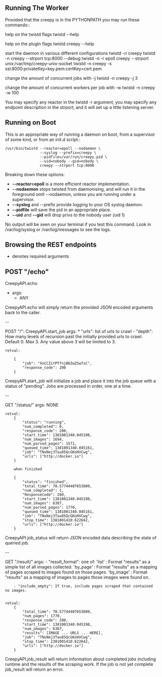 
Running The Worker
-------------------

Provided that the creepy is in the PYTHONPATH you may run these commands::

help on the twistd flags
    twistd --help

help on the plugin flags
    twistd creepy --help

start the daemon in various different configurations
    twistd -n creepy
    twistd -n creepy --strport tcp:8000 --debug
    twistd -n -r epoll creepy --strport unix:/var/tmp/creepy-unix-socket
    twistd -n creepy -s ssl:8000:privateKey=key.pem:certKey=cert.pem

change the amount of concurrent jobs with -j
    twistd -n creepy -j 3

change the amount of concurrent workers per job with -w
    twistd -n creepy -w 100


You may specify any reactor in the twistd -r argument, you may specify any
endpoint description in the strport, and it will set up a little listening
server.

Running on Boot
---------------

This is an appropriate way of running a daemon on boot, from a supervisor of 
some kind, or from an init.d script::

    /usr/bin/twistd --reactor=epoll --nodaemon \
                    --syslog --prefix=creepy \
                    --pidfile=/var/run/creepy.pid \
                    --uid=nobody --gid=nobody \
                    creepy --strport tcp:8000

Breaking down these options:
    
 * **--reactor=epoll** is a more efficient reactor implementation.
 * **--nodaemon** stops twisted from daemonising, and will run it in the foreground
   omit --nodaemon, unless you are running under a supervisor.
 * **--syslog** and --prefix provide logging to your OS syslog daemon.
 * **--pidfile** will save the pid in an appropriate place.
 * **--uid** and **--gid** will drop privs to the nobody user (uid 1)

No output will be seen on your terminal if you test this command. Look in
/var/log/syslog or /var/log/messages to see the logs.


Browsing the REST endpoints
---------------------------

* denotes required arguments

POST "/echo"
------------
CreepyAPI.echo
* args:
  * ANY

CreepyAPI.echo will simply return the provided JSON encoded arguments back to
the caller.

--

POST "/": CreepyAPI.start_job
    args:
        * "urls": list of urls to crawl
        - "depth": How many levels of recursion past the initially provided
           urls to crawl. Default 0. Max 3. Any value above 3 will be limited
           to 3.

    retval:

        {
            "job": "XnCCZiYPTfnjB6ZwZSwfxC",
            "response_code": 200
        }

CreepyAPI.start_job will initialize a job and place it into the job queue with
a status of "pending". Jobs are processed in order, one at a time.

--

GET "/status/<job id>"
    args:
        NONE

    retval:
        {
            "status": "running",
            "num_completed": 0,
            "response_code": 200,
            "start_time": 1381001340.045198,
            "num_images": 1694,
            "num_parsed_pages": 1571,
            "queued_time": 1381001340.045161,
            "job": "TNxNej3Tau85QcGKoHVCwg",
            "urls": ["http://docker.io"]
        }

        when finished

        {
            "status": "finished",
            "total_time": 70.57744407653809,
            "num_completed": 1,
            "ResponseCode": 200,
            "start_time": 1381001340.045198,
            "num_images": 6387,
            "num_parsed_pages": 1770,
            "queued_time": 1381001340.045161,
            "job": "TNxNej3Tau85QcGKoHVCwg",
            "stop_time": 1381001410.622642,
            "urls": ["http://docker.io"]
        }        

CreepyAPI.job_status will return JSON encoded data describing the state of queried job.

--

GET "/result/<job id>"
    args:
        - "result_format": one of:
            'list' : Format "results" as a simple list of all images collected.
            'by_page' : Format "results" as a mapping of pages scraped to images found on those pages.
            'by_image' : Format "results" as a mapping of images to pages those images were found on.

        - "include_empty": If true, include pages scraped that contained no images.


    retval:
        {
            "total_time": 70.57744407653809,
            "num_pages": 1770,
            "response_code": 200,
            "start_time": 1381001340.045198,
            "num_images": 6387,
            "results": [IMAGE ... URLS ... HERE],
            "job": "TNxNej3Tau85QcGKoHVCwg",
            "stop_time": 1381001410.622642,
            "urls": ["http://docker.io"]
        }

CreepyAPI.job_result will return information about completed jobs including
runtime and the results of the scraping work. If the job is not yet complete
job_result will return an error.
